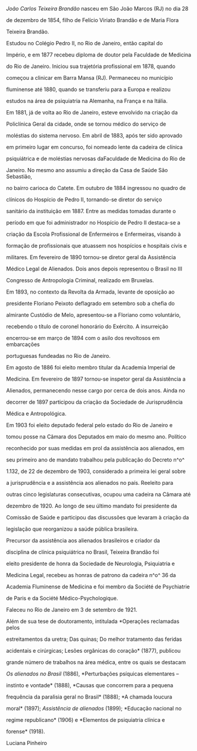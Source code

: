 

*João Carlos Teixeira Brandão* nasceu em São João Marcos (RJ) no dia 28

de dezembro de 1854, filho de Felício Viriato Brandão e de Maria Flora

Teixeira Brandão.



Estudou no Colégio Pedro II, no Rio de Janeiro, então capital do

Império, e em 1877 recebeu diploma de doutor pela Faculdade de Medicina

do Rio de Janeiro. Iniciou sua trajetória profissional em 1878, quando

começou a clinicar em Barra Mansa (RJ). Permaneceu no município

fluminense até 1880, quando se transferiu para a Europa e realizou

estudos na área de psiquiatria na Alemanha, na França e na Itália.



Em 1881, já de volta ao Rio de Janeiro, esteve envolvido na criação da

Policlínica Geral da cidade, onde se tornou médico do serviço de

moléstias do sistema nervoso. Em abril de 1883, após ter sido aprovado

em primeiro lugar em concurso, foi nomeado lente da cadeira de clínica

psiquiátrica e de moléstias nervosas daFaculdade de Medicina do Rio de

Janeiro. No mesmo ano assumiu a direção da Casa de Saúde São Sebastião,

no bairro carioca do Catete. Em outubro de 1884 ingressou no quadro de

clínicos do Hospício de Pedro II, tornando-se diretor do serviço

sanitário da instituição em 1887. Entre as medidas tomadas durante o

período em que foi administrador no Hospício de Pedro II destaca-se a

criação da Escola Profissional de Enfermeiros e Enfermeiras, visando à

formação de profissionais que atuassem nos hospícios e hospitais civis e

militares. Em fevereiro de 1890 tornou-se diretor geral da Assistência

Médico Legal de Alienados. Dois anos depois representou o Brasil no III

Congresso de Antropologia Criminal, realizado em Bruxelas.



Em 1893, no contexto da Revolta da Armada, levante de oposição ao

presidente Floriano Peixoto deflagrado em setembro sob a chefia do

almirante Custódio de Melo, apresentou-se a Floriano como voluntário,

recebendo o título de coronel honorário do Exército. A insurreição

encerrou-se em março de 1894 com o asilo dos revoltosos em embarcações

portuguesas fundeadas no Rio de Janeiro.



Em agosto de 1886 foi eleito membro titular da Academia Imperial de

Medicina. Em fevereiro de 1897 tornou-se inspetor geral da Assistência a

Alienados, permanecendo nesse cargo por cerca de dois anos. Ainda no

decorrer de 1897 participou da criação da Sociedade de Jurisprudência

Médica e Antropológica.



Em 1903 foi eleito deputado federal pelo estado do Rio de Janeiro e

tomou posse na Câmara dos Deputados em maio do mesmo ano. Político

reconhecido por suas medidas em prol da assistência aos alienados, em

seu primeiro ano de mandato trabalhou pela publicação do Decreto n^o^

1.132, de 22 de dezembro de 1903, considerado a primeira lei geral sobre

a jurisprudência e a assistência aos alienados no país. Reeleito para

outras cinco legislaturas consecutivas, ocupou uma cadeira na Câmara até

dezembro de 1920. Ao longo de seu último mandato foi presidente da

Comissão de Saúde e participou das discussões que levaram à criação da

legislação que reorganizou a saúde pública brasileira.



Precursor da assistência aos alienados brasileiros e criador da

disciplina de clínica psiquiátrica no Brasil, Teixeira Brandão foi

eleito presidente de honra da Sociedade de Neurologia, Psiquiatria e

Medicina Legal, recebeu as honras de patrono da cadeira n^o^ 36 da

Academia Fluminense de Medicina e foi membro da Société de Psychiatrie

de Paris e da Société Médico-Psychologique.



Faleceu no Rio de Janeiro em 3 de setembro de 1921.



Além de sua tese de doutoramento, intitulada *Operações reclamadas pelos

estreitamentos da uretra; Das quinas; Do melhor tratamento das feridas

acidentais e cirúrgicas; Lesões orgânicas do coração* (1877), publicou

grande número de trabalhos na área médica, entre os quais se destacam

*Os alienados no Brasil* (1886), *Perturbações psíquicas elementares –

instinto e vontade* (1888), *Causas que concorrem para a pequena

frequência da paralisia geral no Brasil* (1888); *A chamada loucura

moral* (1897); *Assistência de alienados* (1899); *Educação nacional no

regime republicano* (1906) e *Elementos de psiquiatria clínica e

forense* (1918).



Luciana Pinheiro



